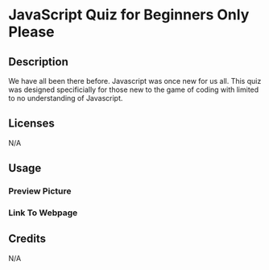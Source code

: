 # JavaScript Quiz for Beginners Only Please

## Description 

We have all been there before. Javascript was once new for us all. This quiz was designed specificially for those new to the game of coding with limited to no understanding of Javascript. 

## Licenses

N/A

## Usage

### Preview Picture

### Link To Webpage

## Credits

N/A